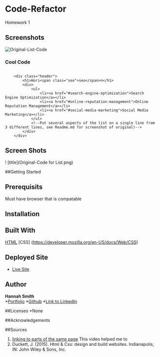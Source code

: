 # Code-Refactor
Homework 1

## Screenshots
![Original-List-Code](/Code-Refactor/images/brand-awareness.png)



### Cool Code

```

    <div class="header">
        <h1>Hori<span class="seo">seo</span>n</h1>
        <div>
            <ul>
                <li><a href="#search-engine-optimization">Search Engine Optimization</a></li>
                <li><a href="#online-reputation-management">Online Reputation Management</a></li>
                <li><a href="#social-media-marketing">Social Media Marketing</a></li>   
            </ul>
            <!--Put several aspects of the list on a single line from 3 different lines, see Readme.md for screenshot of original)-->
        </div>
    </div>
```



## Screen Shots

! [title](Original-Code for List.png)

##Getting Started

## Prerequisits

Must have browser that is compatable

## Installation



## Built With
[HTML](https://developer.mozilla.org/en-US/docs/Web/HTML)
[CSS] (https://developer.mozilla.org/en-US/docs/Web/CSS)


## Deployed Site

* [Live Site](https://hannahpsmith1.github.io/Code-Refactor/#search-engine-optimization)

## Author
**Hannah Smith**  
*[Portfolio](https://github.com/hannahpsmith1)
*[Github](https://github.com/hannahpsmith1/Code-Refactor)
*[Link to LinkedIn](https://www.linkedin.com/in/hannah-patience-smith/)

##Licenses
*None

##Acknowledgements


##Sources
1. [linking to parts of the same page](https://www.youtube.com/watch?v=bCt2FnyY7AE) This video helped me to 
2. Duckett, J. (2015). Html & Css: design and build websites. Indianapolis, IN: John Wiley & Sons, Inc.

